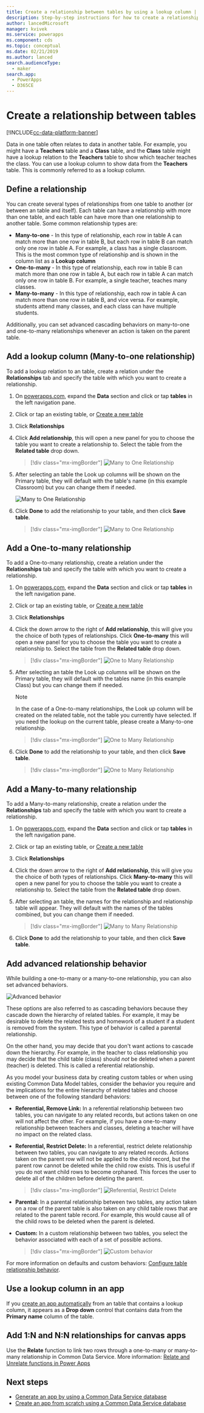 ```yaml
---
title: Create a relationship between tables by using a lookup column | Microsoft Docs
description: Step-by-step instructions for how to create a relationship between tables in Power Apps by using a lookup column.
author: lancedMicrosoft
manager: kvivek
ms.service: powerapps
ms.component: cds
ms.topic: conceptual
ms.date: 02/21/2019
ms.author: lanced
search.audienceType: 
  - maker
search.app: 
  - PowerApps
  - D365CE
---
```


# Create a relationship between tables
[!INCLUDE[cc-data-platform-banner](../../includes/cc-data-platform-banner.md)]

Data in one table often relates to data in another table. For example, you might have a **Teachers** table and a **Class** table, and the **Class** table might have a lookup relation to the **Teachers** table to show which teacher teaches the class. You can use a lookup column to show data from the **Teachers** table. This is commonly referred to as a lookup column.

## Define a relationship
You can create several types of relationships from one table to another (or between an table and itself). Each table can have a relationship with more than one table, and each table can have more than one relationship to another table. Some common relationship types are:

* **Many-to-one** - In this type of relationship, each row in table A can match more than one row in table B, but each row in table B can match only one row in table A. For example, a class has a single classroom. This is the most common type of relationship and is shown in the column list as a **Lookup column**
* **One-to-many** - In this type of relationship, each row in table B can match more than one row in table A, but each row in table A can match only one row in table B. For example, a single teacher, teaches many classes.
* **Many-to-many** - In this type of relationship, each row in table A can match more than one row in table B, and vice versa. For example, students attend many classes, and each class can have multiple students.

Additionally, you can set advanced cascading behaviors on many-to-one and one-to-many relationships whenever an action is taken on the parent table.

## Add a lookup column (Many-to-one relationship)

To add a lookup relation to an table, create a relation under the **Relationships** tab and specify the table with which you want to create a relationship.

1. On [powerapps.com](https://make.powerapps.com/?utm_source=padocs&utm_medium=linkinadoc&utm_campaign=referralsfromdoc), expand the **Data** section and click or tap **tables** in the left navigation pane.

2. Click or tap an existing table, or [Create a new table](data-platform-create-table.md)

3. Click **Relationships**

4. Click **Add relationship**, this will open a new panel for you to choose the table you want to create a relationship to. Select the table from the **Related table** drop down.

    > [!div class="mx-imgBorder"] 
    > ![Many to One Relationship](./media/data-platform-cds-newrelationship/manytoone-1.png "Many to One Relationship")

5. After selecting an table the Look up columns will be shown on the Primary table, they will default with the table's name (in this example Classroom) but you can change them if needed.

    ![Many to One Relationship](./media/data-platform-cds-newrelationship/manytoone-2.png "Many to One Relationship")

6. Click **Done** to add the relationship to your table, and then click **Save table**.

    > [!div class="mx-imgBorder"] 
    > ![Many to One Relationship](./media/data-platform-cds-newrelationship/manytoone-3.png "Many to One Relationship")

## Add a One-to-many relationship

To add a One-to-many relationship, create a relation under the **Relationships** tab and specify the table with which you want to create a relationship.

1. On [powerapps.com](https://make.powerapps.com/?utm_source=padocs&utm_medium=linkinadoc&utm_campaign=referralsfromdoc), expand the **Data** section and click or tap **tables** in the left navigation pane.

2. Click or tap an existing table, or [Create a new table](data-platform-create-table.md)

3. Click **Relationships**

4. Click  the down arrow to the right of **Add relationship**, this will give you the choice of both types of relationships. Click **One-to-many** this will open a new panel for you to choose the table you want to create a relationship to. Select the table from the **Related table** drop down.
    > [!div class="mx-imgBorder"] 
    > ![One to Many Relationship](./media/data-platform-cds-newrelationship/onetomany-1.png "One to Many Relationship")

5. After selecting an table the Look up columns will be shown on the Primary table, they will default with the tables name (in this example Class) but you can change them if needed.

    > [!NOTE]
    > In the case of a One-to-many relationships, the Look up column will be created on the related table, not the table you currently have selected. If you need the lookup on the current table, please create a Many-to-one relationship.

    > [!div class="mx-imgBorder"] 
    > ![One to Many Relationship](./media/data-platform-cds-newrelationship/onetomany-2.png "One to Many Relationship")

6. Click **Done** to add the relationship to your table, and then click **Save table**.

    > [!div class="mx-imgBorder"] 
    > ![One to Many Relationship](./media/data-platform-cds-newrelationship/onetomany-3.png "One to Many Relationship")

## Add a Many-to-many relationship
To add a Many-to-many relationship, create a relation under the **Relationships** tab and specify the table with which you want to create a relationship.

1. On [powerapps.com](https://make.powerapps.com/?utm_source=padocs&utm_medium=linkinadoc&utm_campaign=referralsfromdoc), expand the **Data** section and click or tap **tables** in the left navigation pane.

2. Click or tap an existing table, or [Create a new table](data-platform-create-table.md)

3. Click **Relationships**

4. Click  the down arrow to the right of **Add relationship**, this will give you the choice of both types of relationships. Click **Many-to-many** this will open a new panel for you to choose the table you want to create a relationship to. Select the table from the **Related table** drop down.

5. After selecting an table, the names for the relationship and relationship table will appear. They will default with the names of the tables combined, but you can change them if needed.

    > [!div class="mx-imgBorder"] 
    > ![Many to Many Relationship](./media/data-platform-cds-newrelationship/manytomany-1.png "Many to Many Relationship")

6. Click **Done** to add the relationship to your table, and then click **Save table**.


## Add advanced relationship behavior

While building a one-to-many or a many-to-one relationship, you can also set advanced behaviors.

![Advanced behavior](./media/data-platform-cds-newrelationship/advanced-1.png "Advanced behavior")

These options are also referred to as cascading behaviors because they cascade down the hierarchy of related tables. For example, it may be desirable to delete the related tests and homework of a student if a student is removed from the system. This type of behavior is called a parental relationship.

On the other hand, you may decide that you don't want  actions to cascade down the hierarchy. For example, in the teacher to class relationship you may decide that the child table (class) should *not* be deleted when a parent (teacher) is deleted. This is called a referential relationship.

As you model your business data by creating custom tables or when using existing Common Data Model tables, consider the behavior you require and the implications for the entire hierarchy of related tables and choose between one of the following standard behaviors:

* **Referential, Remove Link:** In a referential relationship between two tables, you can navigate to any related records, but actions taken on one will not affect the other. For example, if you have a one-to-many relationship between teachers and classes, deleting a teacher will have no impact on the related class.

* **Referential, Restrict Delete:** In a referential, restrict delete relationship between two tables, you can navigate to any related records. Actions taken on the parent row will not be applied to the child record, but the parent row cannot be deleted while the child row exists. This is useful if you do not want child rows to become orphaned. This forces the user to delete all of the children before deleting the parent.

    > [!div class="mx-imgBorder"] 
    > ![Referential, Restrict Delete](./media/data-platform-cds-newrelationship/advanced-3.png "Referential, Restrict Delete")

* **Parental:** In a parental relationship between two tables, any action taken on a row of the parent table is also taken on any child table rows that are related to the parent table record. For example, this would cause all of the child rows to be deleted when the parent is deleted.

* **Custom:** In a custom relationship between two tables, you select the behavior associated with each of a set of possible actions. 

    > [!div class="mx-imgBorder"] 
    > ![Custom behavior](./media/data-platform-cds-newrelationship/advanced-2.png "Custom behavior")

For more information on defaults and custom behaviors: [Configure table relationship behavior](table-relationship-behavior.md).



## Use a lookup column in an app
If you [create an app automatically](../canvas-apps/data-platform-create-app.md) from an table that contains a lookup column, it appears as a **Drop down** control that contains data from the **Primary name** column of the table.

## Add 1:N and N:N relationships for canvas apps
Use the **Relate** function to link two rows through a one-to-many or many-to-many relationship in Common Data Service. More information: [Relate and Unrelate functions in Power Apps](../canvas-apps/functions/function-relate-unrelate.md)

## Next steps
* [Generate an app by using a Common Data Service database](../canvas-apps/data-platform-create-app.md)
* [Create an app from scratch using a Common Data Service database](../canvas-apps/data-platform-create-app-scratch.md)

